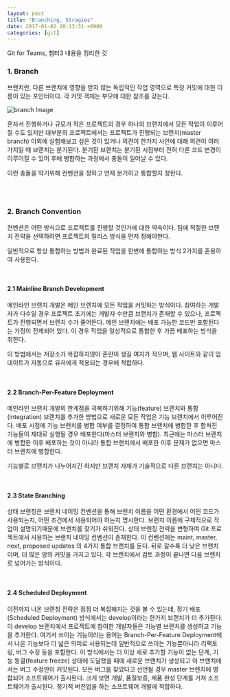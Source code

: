 ```yaml
---
layout: post
title: "Branching, Stragies"
date: 2017-01-02 20:13:31 +0900
categories: [git]
---
```


Git for Teams, 챕터3 내용을 정리한 것


### 1. Branch

브랜치란, 다른 브랜치에 영향을 받지 않는 독립적인 작업 영역으로 특정 커밋에 대한 이름이 있는 포인터이다.
각 커밋 객체는 부모에 대한 참조를 갖는다. 

![branch Image](https://raw.githubusercontent.com/lee-seul/lee-seul.github.com/master/static/img/_posts/2017-01-02-git-for-teams-branching-strategies-01.png)



혼자서 진행하거나 규모가 작은 프로젝트의 경우 하나의 브랜치에서 모든 작업이 이루어질 수도 있지만 대부분의 프로젝트에서는 
프로젝트가 진행되는 브랜치(master branch) 이외에 실험해보고 싶은 것이 있거나 의견이 한가지 사안에 대해 의견이 여러가지일 때 브랜치는 
분기된다. 분기된 브랜치는 분기된 시점부터 전혀 다른 코드 변경이 이루어질 수 있어 후에 병합하는 과정에서 충돌이 일어날 수 있다.

이런 충돌을 막기위해 컨벤션을 정하고 언제 분기하고 통합할지 정한다. 

<br/>
<br/>

### 2. Branch Convention

컨벤션은 어떤 방식으로 프로젝트를 진행할 것인가에 대한 약속이다. 팀에 적절한 브랜치 전략을 선택하려면
프로젝트의 릴리스 방식을 먼저 정해야한다. 

일반적으로 항상 통합하는 방법과 완료된 작업을 한번에 통합하는 방식 2가지를 혼용하여 사용한다.

<br/>

#### 2.1 Mainline Branch Development

메인라인 브랜치 개발은 메인 브랜치에 모든 작업을 커밋하는 방식이다. 참여하는 개발자가 다수일 경우 프로젝트 초기에는 개발자 수만큼 
브랜치가 존재할 수 있으나, 프로젝트가 진행되면서 브랜치 수가 줄어든다. 메인 브랜치에는 배포 가능한 코드만 포함된다는
가정이 전제되어 있다. 이 경우 작업을 일상적으로 통합한 후 가끔 배포하는 방식을 취한다. 

이 방법에서는 저장소가 복잡하지않아 혼란이 생길 여지가 적으며, 웹 사이트와 같이 업데이트가 자동으로 유저에게 적용되는
경우에 적합하다. 

<br/>

#### 2.2 Branch-Per-Feature Deployment

메인라인 브랜치 개발의 한계점을 극복하기위해 기능(feature) 브랜치와 통합(integration) 브랜치를 추가한 방법으로
새로운 모든 작업은 기능 브랜치에서 이루어진다. 배포 시점에 기능 브랜치를 병합 여부를 결정하여 통합 브랜치에 병합한 후
합쳐진 기능들이 제대로 실행될 경우 배포한다(마스터 브랜치와 병합). 최근에는 마스터 브랜치에 병합한 이후 배포하는 것이
아니라 통합 브랜치에서 배포한 이후 문제가 없으면 마스터 브랜치에 병합한다.

기능별로 브랜치가 나누어지긴 하지만 브랜치 자체가 기술적으로 다른 브랜치는 아니다.

<br/>

#### 2.3 State Branching

상태 브랜칭은 브랜치 네이밍 컨벤션을 통해 브랜치 이름을 어떤 환경에서 어떤 코드가 사용되는지, 어떤 조건에서 사용되어야 하는지
명시한다. 브랜치 이름에 구체적으로 작업이 설명되기때문에 브랜치를 찾기가 쉬워진다. 상태 브랜칭 전략을 변형하여
Git 프로젝트에서 사용하는 브랜치 네이밍 컨벤션이 존재한다. 이 컨벤션에는 maint, master, next, proposed updates
의 4가지 통합 브랜치를 둔다. 뒤로 갈수록 더 낮은 브랜치이며, 더 많은 양의 커밋을 가지고 있다. 각 브랜치에서 검토 과정이 끝나면
다음 브랜치로 넘어가는 방식이다.


<br/>

#### 2.4 Scheduled Deployment

이전까지 나온 브랜칭 전략은 점점 더 복잡해지는 것을 볼 수 있는데, 정기 배포(Scheduled Deployment) 방식에서는
develop이라는 한가지 브랜치가 더 추가된다. 이 develop 브랜치에서 프로젝트에 참여한 개발자들은 기능별 브랜치를 생성하고 기능을 
추가한다. 여기서 쓰이는 기능이라는 용어는 Branch-Per-Feature Deployment에서 나온 기능보다 더 넓은 의미로 사용되는데
일반적으로 쓰이는 기능뿐아니라 리팩토링, 버그 수정 등을 포함한다. 이 방식에서는 더 이상 새로 추가할 기능이 없는 단계,
기능 동결(feature freeze) 상태에 도달했을 때에 새로운 브랜치가 생성되고 이 브랜치에서는 버그 수정만이 커밋된다.
모든 버그를 찾았다고 선언될 경우 master 브랜치에 병합되어 소프트웨어가 출시된다. 크게 보면 개발, 품질보증, 제품 완성 단계를 거쳐 
소프트웨어가 출시된다. 정기적 버전업을 하는 소프트웨어 개발에 적합하다. 





